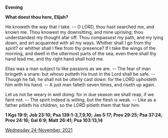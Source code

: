 **Evening**

**What doest thou here, Elijah?**
 
He knoweth the way that I take. -- O LORD, thou hast searched me, and known me. Thou knowest my downsitting, and mine uprising; thou understandest my thought afar off. Thou compassest my path, and my lying down, and art acquainted with all my ways. Whither shall I go from thy spirit? or whither shall I flee from thy presence? If I take the wings of the morning, and dwell in the uttermost parts of the sea; even there shall thy hand lead me, and thy right hand shall hold me.
 
Elias was a man subject to like passions as we are. -- The fear of man bringeth a snare: but whoso putteth his trust in the Lord shall be safe. -- Though he fall, he shall not be utterly cast down: for the LORD upholdeth him with his hand. -- A just man falleth seven times, and riseth up again.
 
Let us not be weary in well doing: for in due season we shall reap, if we faint not. -- The spirit indeed is willing, but the flesh is weak. -- Like as a father pitieth his children, so the LORD pitieth them that fear him.  

**1 Kgs 19:9; Job 23:10; Psa 139:1-3,7,9,10; Jas 5:17; Prov 29:25; Psa 37:24; Prov 24:16; Gal 6:9; Matt 26:41; Psa 103:13,14**

[Wednesday 24-November, 2021](https://t.me/daily_light)
